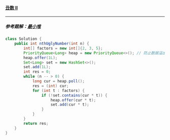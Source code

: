 #### <a href="https://leetcode.cn/problems/ugly-number-ii/">丑数 II</a>

---------------

##### 参考题解：[最小堆](https://leetcode.cn/problems/ugly-number-ii/solution/chou-shu-ii-by-leetcode-solution-uoqd/)

```java
class Solution {
    public int nthUglyNumber(int n) {
        int[] factors = new int[]{2, 3, 5};
        PriorityQueue<Long> heap = new PriorityQueue<>(); // 防止数据溢出，对最小值有影响
        heap.offer(1L);
        Set<Long> set = new HashSet<>();
        set.add(1L);
        int res = 0;
        while (n -- > 0) {
            long cur = heap.poll();
            res = (int) cur;
            for (int t : factors) {
                if (!set.contains(cur * t)) {
                    heap.offer(cur * t);
                    set.add(cur * t);
                }
            }
        }
        return res;
    }
}
```

